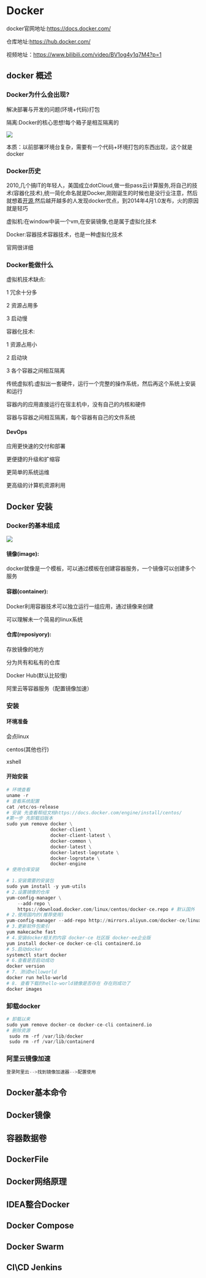 # Docker

docker官网地址:https://docs.docker.com/

仓库地址:https://hub.docker.com/

视频地址：https://www.bilibili.com/video/BV1og4y1q7M4?p=1 

## docker 概述

### Docker为什么会出现?

解决部署与开发的问题(环境+代码)打包

隔离:Docker的核心思想!每个箱子是相互隔离的

![](.\img\POPO20211108-130230.png)

本质：以前部署环境台复杂，需要有一个代码+环境打包的东西出现，这个就是docker

### Docker历史

2010,几个搞IT的年轻人，美国成立dotCloud,做一些pass云计算服务,将自己的技术(容器化技术),统一简化命名就是Docker,刚刚诞生的时候也是没行业注意，然后就想着<u>开源</u>,然后越开越多的人发现docker优点，到2014年4月1.0发布，火的原因就是轻巧

虚拟机:在window中装一个vm,在安装镜像,也是属于虚拟化技术

Docker:容器技术容器技术，也是一种虚拟化技术

官网很详细

### Docker能做什么

虚拟机技术缺点:

1 冗余十分多

2 资源占用多

3 启动慢

容器化技术:

1 资源占用小

2 启动块

3 各个容器之间相互隔离

传统虚拟机:虚拟出一套硬件，运行一个完整的操作系统，然后再这个系统上安装和运行

容器内的应用直接运行在宿主机中，没有自己的内核和硬件

容器与容器之间相互隔离，每个容器有自己的文件系统

#### DevOps

应用更快速的交付和部署

更便捷的升级和扩缩容

更简单的系统运维

更高级的计算机资源利用

## Docker 安装

### Docker的基本组成

![](.\img\POPO20211108-200243.png)

#### 镜像(image):

docker就像是一个模板，可以通过模板在创建容器服务，一个镜像可以创建多个服务

#### 容器(container):

Docker利用容器技术可以独立运行一组应用，通过镜像来创建

可以理解未一个简易的linux系统

#### 仓库(reposiyory):

存放镜像的地方

分为共有和私有的仓库

Docker Hub(默认比较慢)

阿里云等容器服务（配置镜像加速）

### 安装

#### 环境准备

会点linux

centos(其他也行)

xshell

#### 开始安装

```python
# 环境查看
uname -r
# 查看系统配置
cat /etc/os-release
# 安装 先查看帮组文档https://docs.docker.com/engine/install/centos/
#第一步 先卸载旧版本
sudo yum remove docker \
                docker-client \
                docker-client-latest \
                docker-common \
                docker-latest \
                docker-latest-logrotate \
                docker-logrotate \
                docker-engine
# 使用仓库安装

# 1.安装需要的安装包
sudo yum install -y yum-utils
# 2.设置镜像的仓库
yum-config-manager \
    --add-repo \
    https://download.docker.com/linux/centos/docker-ce.repo # 默认国外
# 2.使用国内的(推荐使用)
yum-config-manager --add-repo http://mirrors.aliyun.com/docker-ce/linux/centos/docker-ce.repo
# 3.更新软件包索引
yum makecache fast
# 4.安装docker相关的内容 docker-ce 社区版 docker-ee企业版
yum install docker-ce docker-ce-cli containerd.io
# 5.启动docker
systemctl start docker 
# 6.查看是否启动成功
docker version
# 7. 测试helloworld
docker run hello-world
# 8. 查看下载的hello-world镜像是否存在 存在则成功了
docker images
```

### 卸载docker

```python
# 卸载以来
sudo yum remove docker-ce docker-ce-cli containerd.io
# 删除资源 
 sudo rm -rf /var/lib/docker
 sudo rm -rf /var/lib/containerd
```

### 阿里云镜像加速

```python
登录阿里云-->找到镜像加速器-->配置使用
```



## Docker基本命令

## Docker镜像

## 容器数据卷

## DockerFile

## Docker网络原理

## IDEA整合Docker

## Docker Compose

## Docker Swarm

## CI\CD Jenkins
